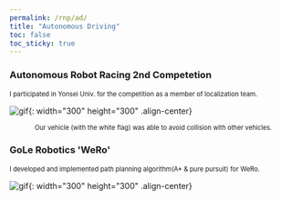 ```yaml
---
permalink: /rnp/ad/
title: "Autonomous Driving"
toc: false
toc_sticky: true
---
```

### Autonomous Robot Racing 2nd Competetion
<span style="font-size:0.8em;">
    I participated in Yonsei Univ. for the competition as a member of localization team.<br>
</span>

![gif](/assets/images/ar_car.gif){: width="300" height="300" .align-center}
<div style="text-align: center;">
    <span style="font-size:0.8em;">
        Our vehicle (with the white flag) was able to avoid collision with other vehicles.
    </span>
</div>

### GoLe Robotics 'WeRo'
<span style="font-size:0.8em;">
    I developed and implemented path planning algorithm(A* & pure pursuit) for WeRo.
</span>

![gif](/assets/images/wego.gif){: width="300" height="300" .align-center}
